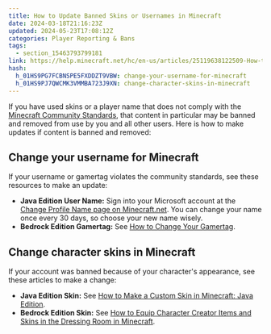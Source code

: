 ```yaml
---
title: How to Update Banned Skins or Usernames in Minecraft
date: 2024-03-18T21:16:23Z
updated: 2024-05-23T17:08:12Z
categories: Player Reporting & Bans
tags:
  - section_15463793799181
link: https://help.minecraft.net/hc/en-us/articles/25119638122509-How-to-Update-Banned-Skins-or-Usernames-in-Minecraft
hash:
  h_01HS9PG7FCBNSPE5FXDDZT9VBW: change-your-username-for-minecraft
  h_01HS9PJ7QWCMK3VMMBA723J9XN: change-character-skins-in-minecraft
---
```


If you have used skins or a player name that does not comply with the [Minecraft Community Standards](https://www.minecraft.net/en-us/community-standards), that content in particular may be banned and removed from use by you and all other users. Here is how to make updates if content is banned and removed:

## Change your username for Minecraft

If your username or gamertag violates the community standards, see these resources to make an update:

- **Java Edition User Name:** Sign into your Microsoft account at the [Change Profile Name page on Minecraft.net](https://www.minecraft.net/en-us/msaprofile/mygames/editprofile). You can change your name once every 30 days, so choose your new name wisely.
- **Bedrock Edition Gamertag:** See [How to Change Your Gamertag](https://help.minecraft.net/hc/en-us/articles/360058974711).

## Change character skins in Minecraft

If your account was banned because of your character's appearance, see these articles to make a change: 

- **Java Edition Skin:** See [How to Make a Custom Skin in Minecraft: Java Edition](../Minecraft-Game-Guides/Make-a-Custom-Skin-in-Minecraft-Java-Edition.md).
- **Bedrock Edition Skin:** See [How to Equip Character Creator Items and Skins in the Dressing Room in Minecraft](../Managing-Marketplace-Content/Equip-Minecraft-Character-Creator-Items-and-Skins-in-the-Dressing-Room.md).
